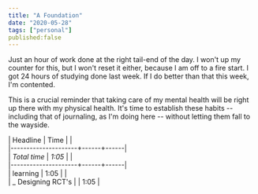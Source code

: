 ```yaml
---
title: "A Foundation"
date: "2020-05-28"
tags: ["personal"]
published:false
---
```


Just an hour of work done at the right tail-end of the day. I won't up my counter for this, but I won't reset it either, because I am off to a fire start. I got 24 hours of studying done last week. If I do better than that this week, I'm contented.

This is a crucial reminder that taking care of my mental health will be right up there with my physical health. It's time to establish these habits -- including that of journaling, as I'm doing here -- without letting them fall to the wayside.


| Headline            | Time |      |\
|---------------------+------+------|\
| *Total time*          | *1:05* |      |\
|---------------------+------+------|\
| learning            | 1:05 |      |\
| \_  Designing RCT's |      | 1:05 |

